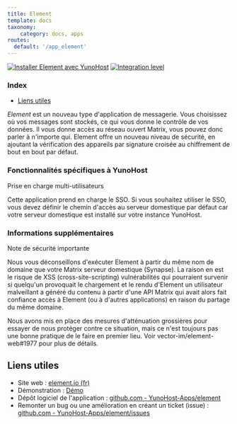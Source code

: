 ```yaml
---
title: Element
template: docs
taxonomy:
    category: docs, apps
routes:
  default: '/app_element'
---
```


[![Installer Element avec YunoHost](https://install-app.yunohost.org/install-with-yunohost.svg)](https://install-app.yunohost.org/?app=element) [![Integration level](https://dash.yunohost.org/integration/element.svg)](https://dash.yunohost.org/appci/app/element)

### Index

- [Liens utiles](#liens-utiles)

*Element* est un nouveau type d'application de messagerie. Vous choisissez où vos messages sont stockés, ce qui vous donne le contrôle de vos données. Il vous donne accès au réseau ouvert Matrix, vous pouvez donc parler à n'importe qui. Element offre un nouveau niveau de sécurité, en ajoutant la vérification des appareils par signature croisée au chiffrement de bout en bout par défaut.

### Fonctionnalités spécifiques à YunoHost

Prise en charge multi-utilisateurs

Cette application prend en charge le SSO. Si vous souhaitez utiliser le SSO, vous devez définir le chemin d'accès au serveur domestique par défaut car votre serveur domestique est installé sur votre instance YunoHost.

### Informations supplémentaires

Note de sécurité importante

Nous vous déconseillons d'exécuter Element à partir du même nom de domaine que votre Matrix serveur domestique (Synapse). La raison en est le risque de XSS (cross-site-scripting) vulnérabilités qui pourraient survenir si quelqu'un provoquait le chargement et le rendu d'Element un utilisateur malveillant a généré du contenu à partir d'une API Matrix qui avait alors fait confiance accès à Element (ou à d'autres applications) en raison du partage du même domaine.

Nous avons mis en place des mesures d'atténuation grossières pour essayer de nous protéger contre ce situation, mais ce n'est toujours pas une bonne pratique de le faire en premier lieu. Voir vector-im/element-web#1977 pour plus de détails.

## Liens utiles

+ Site web : [element.io (fr)](https://element.io/)
+ Démonstration : [Démo](https://app.element.io/)
+ Dépôt logiciel de l'application : [github.com - YunoHost-Apps/element](https://github.com/YunoHost-Apps/element_ynh)
+ Remonter un bug ou une amélioration en créant un ticket (issue) : [github.com - YunoHost-Apps/element/issues](https://github.com/YunoHost-Apps/element_ynh/issues)
